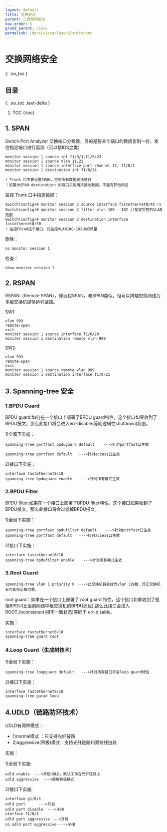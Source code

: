 ```yaml
---
layout: default
title: 交换安全
parent: 二层网络相关
nav_order: 5
grand_parent: Cisco
permalink: /docs/cisco/layer2/switchsec
---
```


# 交换网络安全
{: .no_toc }

## 目录
{: .no_toc .text-delta }

1. TOC
{:toc}

## 1. SPAN

Switch Port Analyzer 交换端口分析器，目的是将某个端口的数据复制一份，发往指定端口进行监测（可以接IDS之类）

```shell
monitor session 1 source int f1/0/1,f1/0/23
monitor session 1 source vlan 11,22
monitor session 1 source interface port-channel 12, f1/0/1
monitor session 1 destination int f1/0/24

! Trunk 口不要设置SPAN，否则所有数据无法通行
！设置为SPAN destination 的端口只能用来接收数据，不能有其他用途
```

 监视 Trunk 口中指定数据：

```
Switch(config)# monitor session 2 source interface fastethernet0/48 rx
Switch(config)# monitor session 2 filter vlan 100 - 102 //指定受控的VLAN范围
Switch(config)# monitor session 2 destination interface fastethernet0/30
! 监控F0/48这个接口，只监控VLAN100-102中的流量
```

删除：

```shell
no monitor session 1
```

检查：

```shell
show monitor session 1
```

## 2. RSPAN

RSPAN（Remote SPAN），即远程SPAN，和SPAN类似，但可以跨越交换网络为多层交换机提供远程监控。

SW1:

```
vlan 999
remote-span
exit
moniter session 1 source interface f1/0/20
moniter session 1 destination remote vlan 999    
```

SW2:

```
vlan 999
remote-span
exit
moniter session 1 source remote vlan 999
moniter session 1 destination interface f1/0/21
```

## 3. Spanning-tree 安全

### 1.BPDU Guard

BPDU guard:如何在一个接口上部署了BPDU guard特性，这个接口如果收到了BPDU报文，那么此接口将会进入err-disable(等同逻辑性shutdown)状态。

1)全局下实施：

```
spanning-tree portfast bpduguard default    --->针对portfast口生效

spanning-tree portfast default   --->针对access口生效
```

2)接口下实施：

```
interface fastethernet0/10
spanning-tree bpduguard enable    --->针对所有模式生效
```

### 2.BPDU Filter

BPDU filter:如果在一个接口上部署了BPDU filter特性，这个接口如果收到了BPDU报文，那么此接口将会过滤掉BPDU报文。 

1)全局下实施：

```
spanning-tree portfast bpdufilter default    --->针对portfast口生效
spanning-tree portfast default   --->针对access口生效
```

2)接口下实施：

```
interface fastethernet0/10
spanning-tree bpdufilter enable    --->针对所有模式生效
```

### 3.Root Guard

```
spanning-tree vlan 1 priority 0  --->此交换机将会成为vlan 1的根，其它交换机有可能抢走根位置。
```



root guard：如果在一个接口上部署了 root guard 特性，这个接口如果收到了抢根BPDU(比当前网络中根交换机的BPDU还优),那么此接口会进入ROOT_Inconsistent(根不一致状态)等同于 err-disable。

实施：

```
interface fastethernet0/10
spanning-tree guard root
```

### 4.Loop Guard（生成树技术）

1)全局下实施：

```
spanning-tree loopguard default   --->针对所有接口开启loop guard特性
```

2)接口下实施：

```
interface fastethernet0/10
spanning-tree gurad loop
```

## 4.UDLD（链路防环技术）

 UDLD有两种模式：

- 1)normal模式 ：只支持光纤链路
- 2)aggressive(积极)模式：支持光纤链路和双绞线链路

实施：

1)全局下实施:

```
udld enable  --->开启UDLD，默认工作在光纤链路上
udld aggressive  --->使用积极模式
```



2)接口下实施:

```
interface g1/0/1
udld port      --->开启
udld port disable  --->关闭
nterface f1/0/1
udld port aggressive --->开启
no udld port aggressive --->关闭
```

